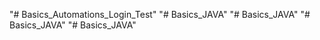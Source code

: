 "# Basics_Automations_Login_Test" 
"# Basics_JAVA" 
"# Basics_JAVA" 
"# Basics_JAVA" 
"# Basics_JAVA" 
